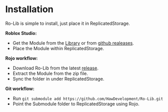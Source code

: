 
# Installation

Ro-Lib is simple to install, just place it in ReplicatedStorage.

**Roblox Studio:**

* Get the Module from the [Library](https://www.roblox.com/library/7011462318/Ro-Lib) or from [github realeases](https://github.com/HawDevelopment/Ro-Lib/releases).
* Place the Module within ReplicatedStorage.

**Rojo workflow:**

* Download Ro-Lib from the latest [release](https://github.com/HawDevelopment/Ro-Lib/releases).
* Extract the Module from the zip file.
* Sync the folder in under ReplicatedStorage.

**Git workflow:**

* Run ```git submodule add https://github.com/HawDevelopment/Ro-Lib.git```
* Point the Submodule folder to ReplicatedStorage using Rojo.